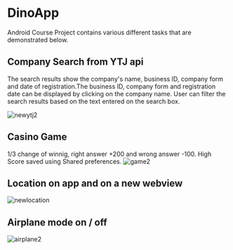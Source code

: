 # DinoApp
Android Course Project contains various different tasks that are demonstrated below.

## Company Search from YTJ api
The search results show the company's name, business ID, company form and date of registration.The business ID, company form and registration date can be displayed by clicking on the company name. User can filter the search results based on the text entered on the search box.

![newytj2](https://user-images.githubusercontent.com/43187463/102723874-fd6ab300-4313-11eb-9b8e-9c70c54429d5.gif)

## Casino Game
1/3 change of winnig, right answer +200 and wrong answer -100. High Score saved using Shared preferences.
![game2](https://user-images.githubusercontent.com/43187463/102724514-b3380080-4318-11eb-82ce-9bf7b8afef89.gif)

## Location on app and on a new webview
![newlocation](https://user-images.githubusercontent.com/43187463/102722660-4407df80-430b-11eb-8884-593c0672d2f1.gif)

## Airplane mode on / off
![airplane2](https://user-images.githubusercontent.com/43187463/102724635-994aed80-4319-11eb-9df6-073efb237018.gif)
